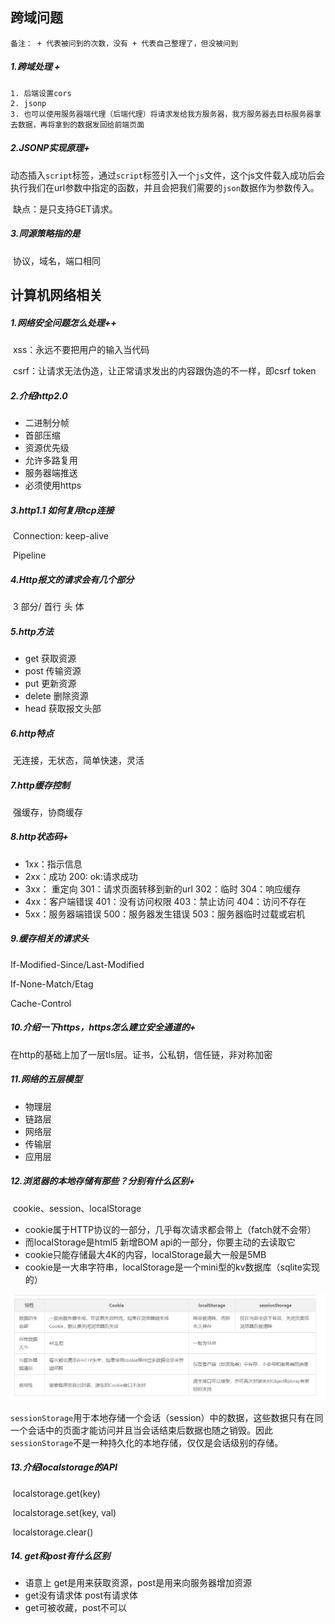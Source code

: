 ## 跨域问题

`备注： + 代表被问到的次数，没有 + 代表自己整理了，但没被问到`

##### 1.跨域处理 +

   	1. 后端设置cors
   	2. jsonp
   	3. 也可以使用服务器端代理（后端代理）将请求发给我方服务器，我方服务器去目标服务器拿去数据，再将拿到的数据发回给前端页面

##### 2.JSONP实现原理+

​	动态插入`script`标签，通过`script`标签引入一个`js`文件，这个js文件载入成功后会执行我们在url参数中指定的函数，并且会把我们需要的`json`数据作为参数传入。

​	缺点：是只支持GET请求。

##### 3.同源策略指的是

​	协议，域名，端口相同



## 计算机网络相关

##### 1.网络安全问题怎么处理++

​	xss：永远不要把用户的输入当代码

​	csrf：让请求无法伪造，让正常请求发出的内容跟伪造的不一样，即csrf token



##### 2.介绍http2.0

* 二进制分帧
* 首部压缩
* 资源优先级
* 允许多路复用
* 服务器端推送
* 必须使用https



##### 3.http1.1 如何复用tcp连接

​	Connection: keep-alive

​	Pipeline



##### 4.Http报文的请求会有几个部分

​	3 部分/  首行	头	体



##### 5.http方法

* get   获取资源
* post  传输资源
* put  更新资源
* delete  删除资源
* head  获取报文头部



##### 6.http特点

​	无连接，无状态，简单快速，灵活



##### 7.http缓存控制

​	强缓存，协商缓存



##### 8.http状态码+

* 1xx：指示信息
* 2xx：成功                  200: ok:请求成功
* 3xx： 重定向             301：请求页面转移到新的url    302：临时    304：响应缓存
* 4xx：客户端错误       401：没有访问权限     403：禁止访问       404：访问不存在
* 5xx：服务器端错误    500：服务器发生错误  503：服务器临时过载或宕机



##### 9.缓存相关的请求头

If-Modified-Since/Last-Modified

If-None-Match/Etag

Cache-Control



##### 10.介绍一下https，https怎么建立安全通道的+

在http的基础上加了一层tls层。证书，公私钥，信任链，非对称加密



##### 11.网络的五层模型

* 物理层
* 链路层
* 网络层
* 传输层
* 应用层



##### 12.浏览器的本地存储有那些？分别有什么区别+

​	cookie、session、localStorage

- cookie属于HTTP协议的一部分，几乎每次请求都会带上（fatch就不会带）
- 而localStorage是html5 新增BOM api的一部分，你要主动的去读取它
- cookie只能存储最大4K的内容，localStorage最大一般是5MB
- cookie是一大串字符串，localStorage是一个mini型的kv数据库（sqlite实现的）

![区别](https://github.com/lianjp/-/blob/%E8%AE%A1%E7%AE%97%E6%9C%BA%E7%BD%91%E7%BB%9C%E7%9B%B8%E5%85%B3/cookie%E4%B8%8ElocalStorage%E7%9A%84%E5%8C%BA%E5%88%AB.png)

`sessionStorage`用于本地存储一个会话（session）中的数据，这些数据只有在同一个会话中的页面才能访问并且当会话结束后数据也随之销毁。因此`sessionStorage`不是一种持久化的本地存储，仅仅是会话级别的存储。



##### 13.介绍localstorage的API

​	localstorage.get(key)

​	localstorage.set(key, val)

​	localstorage.clear()



##### 14. get和post有什么区别

* 语意上 get是用来获取资源，post是用来向服务器增加资源
* get没有请求体   post有请求体
* get可被收藏，post不可以
